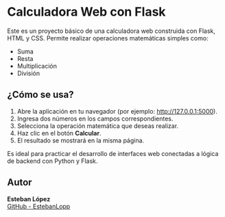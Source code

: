 # Calculadora Web con Flask

Este es un proyecto básico de una calculadora web construida con Flask, HTML y CSS. Permite realizar operaciones matemáticas simples como:

- Suma
- Resta
- Multiplicación
- División

## ¿Cómo se usa?

1. Abre la aplicación en tu navegador (por ejemplo: http://127.0.0.1:5000).
2. Ingresa dos números en los campos correspondientes.
3. Selecciona la operación matemática que deseas realizar.
4. Haz clic en el botón **Calcular**.
5. El resultado se mostrará en la misma página.

Es ideal para practicar el desarrollo de interfaces web conectadas a lógica de backend con Python y Flask.

## Autor

**Esteban López**  
[GitHub - EstebanLopp](https://github.com/EstebanLopp)
